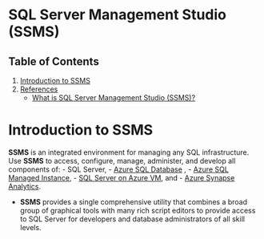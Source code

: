 # SQL Server Management Studio (SSMS)

## Table of Contents
1. [Introduction to SSMS](#Introduction-to-SSMS)
2. [References](#References)
    - [What is SQL Server Management Studio (SSMS)?](https://docs.microsoft.com/en-us/sql/ssms/sql-server-management-studio-ssms?view=sql-server-ver16)

# Introduction to SSMS
__SSMS__ is an integrated environment for managing any SQL infrastructure. Use __SSMS__ to access, configure, manage, administer, and develop all components of:
    - SQL Server, 
    - [Azure SQL Database](https://docs.microsoft.com/en-us/azure/azure-sql/database/sql-database-paas-overview?view=azuresql) , 
    - [Azure SQL Managed Instance](https://docs.microsoft.com/en-us/azure/azure-sql/managed-instance/sql-managed-instance-paas-overview?view=azuresql), 
    - [SQL Server on Azure VM](https://docs.microsoft.com/en-us/azure/azure-sql/virtual-machines/windows/sql-server-on-azure-vm-iaas-what-is-overview?view=azuresql), and 
    - [Azure Synapse Analytics](https://docs.microsoft.com/en-us/azure/synapse-analytics/sql-data-warehouse/sql-data-warehouse-overview-what-is).

* __SSMS__ provides a single comprehensive utility that combines a broad group of graphical tools with many rich script editors to provide access to SQL Server for developers and database administrators of all skill levels.